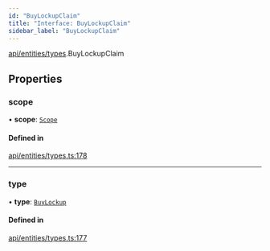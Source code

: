 ```yaml
---
id: "BuyLockupClaim"
title: "Interface: BuyLockupClaim"
sidebar_label: "BuyLockupClaim"
---
```


[api/entities/types](../../../../../modules/API/Entities/Types/Types.md).BuyLockupClaim

## Properties

### scope

• **scope**: [`Scope`](../Scope/Scope.md)

#### Defined in

[api/entities/types.ts:178](https://github.com/PolymeshAssociation/polymesh-sdk/blob/fe2e6dd1d/src/api/entities/types.ts#L178)

___

### type

• **type**: [`BuyLockup`](../../../../../enums/API/Entities/Types/ClaimType/ClaimType.md#buylockup)

#### Defined in

[api/entities/types.ts:177](https://github.com/PolymeshAssociation/polymesh-sdk/blob/fe2e6dd1d/src/api/entities/types.ts#L177)
